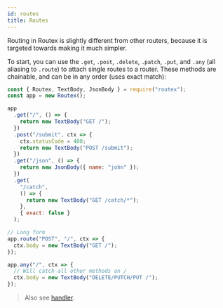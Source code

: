 ```yaml
---
id: routes
title: Routes
---
```


Routing in Routex is slightly different from other routers, because it is targeted towards making it much simpler.

To start, you can use the `.get`, `.post`, `.delete`, `.patch`, `.put`, and `.any` (all aliasing to `.route`) to attach single routes to a router.
These methods are chainable, and can be in any order (uses exact match):

```js
const { Routex, TextBody, JsonBody } = require("routex");
const app = new Routex();

app
  .get("/", () => {
    return new TextBody("GET /");
  })
  .post("/submit", ctx => {
    ctx.statusCode = 400;
    return new TextBody("POST /submit");
  })
  .get("/json", () => {
    return new JsonBody({ name: "john" });
  })
  .get(
    "/catch",
    () => {
      return new TextBody("GET /catch/*");
    },
    { exact: false }
  );

// Long form
app.route("POST", "/", ctx => {
  ctx.body = new TextBody("GET /");
});

app.any("/", ctx => {
  // Will catch all other methods on /
  ctx.body = new TextBody("DELETE/PUTCH/PUT /");
});
```

> Also see [handler](./handler.md).
